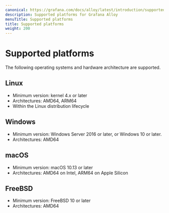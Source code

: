 ```yaml
---
canonical: https://grafana.com/docs/alloy/latest/introduction/supported-platforms/
description: Supported platforms for Grafana Alloy
menuTitle: Supported platforms
title: Supported platforms
weight: 200
---
```


# Supported platforms

The following operating systems and hardware architecture are supported.

## Linux

* Minimum version: kernel 4.x or later
* Architectures: AMD64, ARM64
* Within the Linux distribution lifecycle

## Windows

* Minimum version: Windows Server 2016 or later, or Windows 10 or later.
* Architectures: AMD64

## macOS

* Minimum version: macOS 10.13 or later
* Architectures: AMD64 on Intel, ARM64 on Apple Silicon

## FreeBSD

* Minimum version: FreeBSD 10 or later
* Architectures: AMD64
